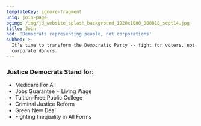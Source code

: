 ```yaml
---
templateKey: ignore-fragment
uniq: join-page
bgimg: /img/jd_website_splash_background_1920x1080_080818_sept14.jpg
title: Join
hed: 'Democrats representing people, not corporations'
subhed: >-
  It’s time to transform the Democratic Party -- fight for voters, not big money
  corporate donors.
---
```

### Justice Democrats Stand for:

* Medicare For All
* Jobs Guarantee + Living Wage
* Tuition-Free Public College
* Criminal Justice Reform
* Green New Deal
* Fighting Inequality in All Forms
